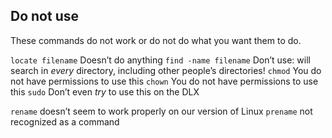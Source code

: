 ## Do not use

These commands do not work or do not do what you want them to do.

`locate filename` Doesn’t do anything
`find -name filename` Don’t use: will search in *every* directory, including other people’s directories!
`chmod` You do not have permissions to use this
`chown` You do not have permissions to use this
`sudo` Don’t even *try* to use this on the DLX

`rename` doesn’t seem to work properly on our version of Linux
`prename` not recognized as a command
